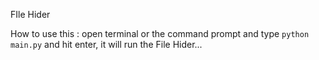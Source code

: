 FIle Hider

How to use this
: open terminal or the command prompt and type `python main.py` and hit enter, it will run the File Hider...
